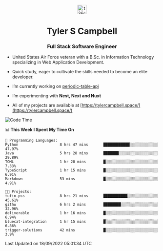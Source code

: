 <p align="center">
<a href="https://www.linkedin.com/in/t36campbell" target="blank"><img align="center" src="https://ik.imagekit.io/t36campbell/Portfolio/linkedin.png.original_m8bbGgPh6.png" alt="t36campbell" height="30" width="30" /></a>
</p>
<h1 align="center">Tyler S Campbell</h1>
<h3 align="center">Full Stack Software Engineer</h3>

* United States Air Force veteran with a B.Sc. in Information Technology specializing in Web Application Development. 

* Quick study, eager to cultivate the skills needed to become an elite developer.

* I’m currently working on [periodic-table-api](https://github.com/t36campbell/periodic-table-api)

* I’m experimenting with **Nest, Next and Nuxt**

* All of my projects are available at [https://tylercampbell.space/](https://tylercampbell.space/)

<!--START_SECTION:waka-->
![Code Time](http://img.shields.io/badge/Code%20Time-1%2C805%20hrs%2026%20mins-blue)

📊 **This Week I Spent My Time On** 

```text
💬 Programming Languages: 
Python                   8 hrs 47 mins       ████████████░░░░░░░░░░░░░   47.97% 
Java                     5 hrs 28 mins       ███████░░░░░░░░░░░░░░░░░░   29.89% 
TOML                     1 hr 20 mins        █░░░░░░░░░░░░░░░░░░░░░░░░   7.33% 
TypeScript               1 hr 15 mins        █░░░░░░░░░░░░░░░░░░░░░░░░   6.91% 
Markdown                 53 mins             █░░░░░░░░░░░░░░░░░░░░░░░░   4.91%

🐱‍💻 Projects: 
tufin-pss                8 hrs 21 mins       ███████████░░░░░░░░░░░░░░   45.61% 
githw                    6 hrs 2 mins        ████████░░░░░░░░░░░░░░░░░   32.96% 
deliverable              1 hr 16 mins        █░░░░░░░░░░░░░░░░░░░░░░░░   6.94% 
bluecat-integration      1 hr 15 mins        █░░░░░░░░░░░░░░░░░░░░░░░░   6.86% 
trigger-solutions        42 mins             █░░░░░░░░░░░░░░░░░░░░░░░░   3.9%

```


 Last Updated on 18/09/2022 05:01:34 UTC
<!--END_SECTION:waka-->

